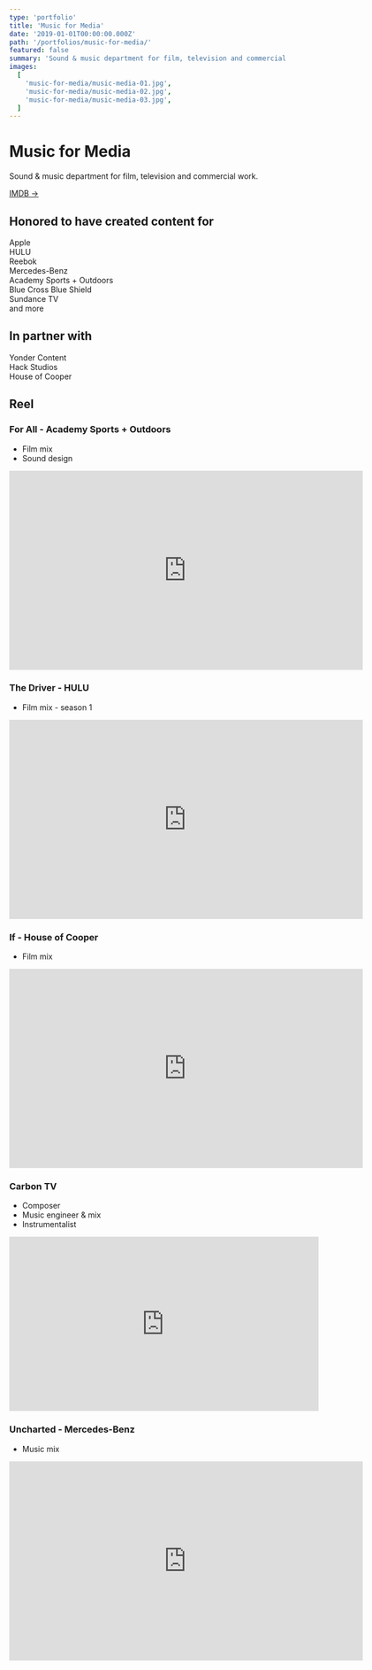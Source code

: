 ```yaml
---
type: 'portfolio'
title: 'Music for Media'
date: '2019-01-01T00:00:00.000Z'
path: '/portfolios/music-for-media/'
featured: false
summary: 'Sound & music department for film, television and commercial work.'
images:
  [
    'music-for-media/music-media-01.jpg',
    'music-for-media/music-media-02.jpg',
    'music-for-media/music-media-03.jpg',
  ]
---
```


# Music for Media

Sound & music department for film, television and commercial work.

[IMDB →](https://www.imdb.com/name/nm9906654/?ref_=ttfc_fc_cr11)

## Honored to have created content for

Apple<br>
HULU<br>
Reebok<br>
Mercedes-Benz<br>
Academy Sports + Outdoors<br>
Blue Cross Blue Shield<br>
Sundance TV<br>
and more

## In partner with

Yonder Content<br>
Hack Studios<br>
House of Cooper<br>

## Reel

### For All - Academy Sports + Outdoors

- Film mix
- Sound design

<iframe src="https://player.vimeo.com/video/225121038?title=0&byline=0&portrait=0" width="640" height="360" frameborder="0" allow="autoplay; fullscreen" allowfullscreen></iframe>

### The Driver - HULU

- Film mix - season 1

<iframe src="https://player.vimeo.com/video/236454995?color=008f8f&title=0&byline=0&portrait=0" width="640" height="360" frameborder="0" allow="autoplay; fullscreen" allowfullscreen></iframe>

### If - House of Cooper

- Film mix

<iframe src="https://player.vimeo.com/video/208350354?color=008f8f&title=0&byline=0&portrait=0" width="640" height="360" frameborder="0" allow="autoplay; fullscreen" allowfullscreen></iframe>

### Carbon TV

- Composer
- Music engineer & mix
- Instrumentalist

<iframe width="560" height="315" src="https://www.youtube-nocookie.com/embed/1DDAFUg14M0" frameborder="0" allow="accelerometer; autoplay; encrypted-media; gyroscope; picture-in-picture" allowfullscreen></iframe>

### Uncharted - Mercedes-Benz

- Music mix

<iframe src="https://player.vimeo.com/video/181812872?color=ffffff&title=0&byline=0&portrait=0" width="640" height="360" frameborder="0" allow="autoplay; fullscreen" allowfullscreen></iframe>
